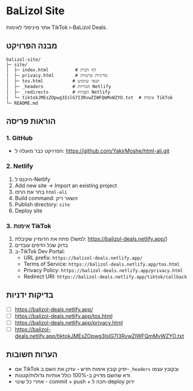 # BaLizol Site

אתר מינימלי לאימות TikTok ו-BaLizol Deals.

## מבנה הפרויקט

```
balizol-site/
├─ site/
│  ├─ index.html          # דף הבית
│  ├─ privacy.html        # מדיניות פרטיות
│  ├─ tos.html           # תנאי שימוש
│  ├─ _headers           # הגדרות Netlify
│  ├─ _redirects         # הפניות Netlify
│  └─ tiktokJMEsZOpwg3IslG7I3RvwZIWFQmMvWZYO.txt  # אימות TikTok
└─ README.md
```

## הוראות פריסה

### 1. GitHub
- הפרויקט כבר מועלה ל: https://github.com/YakirMoshe/html-ali.git

### 2. Netlify
1. היכנס ל-Netlify
2. Add new site → Import an existing project
3. בחר את הרפו `html-ali`
4. Build command: השאר ריק
5. Publish directory: `site`
6. Deploy site

### 3. אימות TikTok
1. פתח את הדומיין שקיבלת (למשל: https://balizol-deals.netlify.app/)
2. בדוק שכל הדפים עובדים
3. ב-TikTok Dev Portal:
   - URL prefix: `https://balizol-deals.netlify.app/`
   - Terms of Service: `https://balizol-deals.netlify.app/tos.html`
   - Privacy Policy: `https://balizol-deals.netlify.app/privacy.html`
   - Redirect URI: `https://balizol-deals.netlify.app/tiktok/callback`

## בדיקות ידניות
- [ ] https://balizol-deals.netlify.app/
- [ ] https://balizol-deals.netlify.app/tos.html
- [ ] https://balizol-deals.netlify.app/privacy.html
- [ ] https://balizol-deals.netlify.app/tiktokJMEsZOpwg3IslG7I3RvwZIWFQmMvWZYO.txt

## הערות חשובות
- אם TikTok יפיק קובץ אימות חדש - עדכן את השם ב-`_headers` ובקובץ עצמו
- ודא שהשם מדויק ב-100% כולל אותיות גדולות/קטנות
- אחרי כל שינוי - commit + push + חכה ל-deploy ירוק
